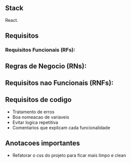 ## Stack

React.

## Requisitos

### Requisitos Funcionais (RFs):

## Regras de Negocio (RNs):

## Requisitos nao Funcionais (RNFs):

## Requisitos de codigo

- Tratamento de erros
- Boa nomeacao de variaveis
- Evitar logica repetitiva
- Comentarios que explicam cada funcionalidade

## Anotacoes importantes

- Refatorar o css do projeto para ficar mais limpo e clean
